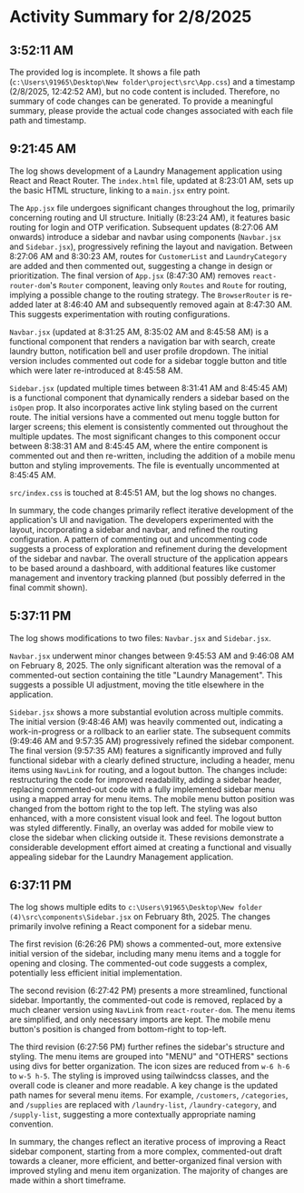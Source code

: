 # Activity Summary for 2/8/2025

## 3:52:11 AM
The provided log is incomplete.  It shows a file path (`c:\Users\91965\Desktop\New folder\project\src\App.css`) and a timestamp (2/8/2025, 12:42:52 AM), but no code content is included. Therefore, no summary of code changes can be generated.  To provide a meaningful summary, please provide the actual code changes associated with each file path and timestamp.


## 9:21:45 AM
The log shows development of a Laundry Management application using React and React Router.  The `index.html` file, updated at 8:23:01 AM, sets up the basic HTML structure, linking to a `main.jsx` entry point.

The `App.jsx` file undergoes significant changes throughout the log, primarily concerning routing and UI structure. Initially (8:23:24 AM), it features basic routing for login and OTP verification.  Subsequent updates (8:27:06 AM onwards) introduce a sidebar and navbar using components (`Navbar.jsx` and `Sidebar.jsx`), progressively refining the layout and navigation. Between 8:27:06 AM and 8:30:23 AM,  routes for `CustomerList` and `LaundryCategory` are added and then commented out, suggesting a change in design or prioritization. The final version of `App.jsx` (8:47:30 AM) removes `react-router-dom`'s `Router` component, leaving only `Routes` and `Route` for routing, implying a possible change to the routing strategy.  The `BrowserRouter` is re-added later at 8:46:40 AM and subsequently removed again at 8:47:30 AM. This suggests experimentation with routing configurations.

`Navbar.jsx` (updated at 8:31:25 AM, 8:35:02 AM and 8:45:58 AM) is a functional component that renders a navigation bar with search, create laundry button, notification bell and user profile dropdown.  The initial version includes commented out code for a sidebar toggle button and title which were later re-introduced at 8:45:58 AM.

`Sidebar.jsx` (updated multiple times between 8:31:41 AM and 8:45:45 AM) is a functional component that dynamically renders a sidebar based on the `isOpen` prop.  It also incorporates active link styling based on the current route.  The initial versions have a commented out menu toggle button for larger screens; this element is consistently commented out throughout the multiple updates.  The most significant changes to this component occur between 8:38:31 AM and 8:45:45 AM, where the entire component is commented out and then re-written, including the addition of a mobile menu button and styling improvements. The file is eventually uncommented at 8:45:45 AM.

`src/index.css` is touched at 8:45:51 AM, but the log shows no changes.

In summary, the code changes primarily reflect iterative development of the application's UI and navigation.  The developers experimented with the layout, incorporating a sidebar and navbar, and refined the routing configuration.  A pattern of commenting out and uncommenting code suggests a process of exploration and refinement during the development of the sidebar and navbar.  The overall structure of the application appears to be based around a dashboard, with additional features like customer management and inventory tracking planned (but possibly deferred in the final commit shown).


## 5:37:11 PM
The log shows modifications to two files: `Navbar.jsx` and `Sidebar.jsx`.

`Navbar.jsx` underwent minor changes between 9:45:53 AM and 9:46:08 AM on February 8, 2025.  The only significant alteration was the removal of a commented-out section containing the title "Laundry Management". This suggests a possible UI adjustment, moving the title elsewhere in the application.


`Sidebar.jsx` shows a more substantial evolution across multiple commits. The initial version (9:48:46 AM) was heavily commented out, indicating a work-in-progress or a rollback to an earlier state.  The subsequent commits (9:49:46 AM and 9:57:35 AM) progressively refined the sidebar component.  The final version (9:57:35 AM) features a significantly improved and fully functional sidebar with a clearly defined structure, including a header, menu items using `NavLink` for routing, and a logout button. The changes include:  restructuring the code for improved readability, adding a sidebar header,  replacing commented-out code with a fully implemented sidebar menu using a mapped array for menu items. The mobile menu button position was changed from the bottom right to the top left.  The styling was also enhanced, with a more consistent visual look and feel.  The logout button was styled differently.  Finally, an overlay was added for mobile view to close the sidebar when clicking outside it.  These revisions demonstrate a considerable development effort aimed at creating a functional and visually appealing sidebar for the Laundry Management application.


## 6:37:11 PM
The log shows multiple edits to `c:\Users\91965\Desktop\New folder (4)\src\components\Sidebar.jsx` on February 8th, 2025.  The changes primarily involve refining a React component for a sidebar menu.

The first revision (6:26:26 PM) shows a commented-out, more extensive initial version of the sidebar, including many menu items and a toggle for opening and closing.  The commented-out code suggests a complex, potentially less efficient initial implementation.

The second revision (6:27:42 PM) presents a more streamlined, functional sidebar.  Importantly, the commented-out code is removed, replaced by a much cleaner version using `NavLink` from `react-router-dom`. The menu items are simplified, and only necessary imports are kept.  The mobile menu button's position is changed from bottom-right to top-left.

The third revision (6:27:56 PM) further refines the sidebar's structure and styling.  The menu items are grouped into "MENU" and "OTHERS" sections using divs for better organization.  The icon sizes are reduced from `w-6 h-6` to `w-5 h-5`. The styling is improved using tailwindcss classes,  and the overall code is cleaner and more readable.  A key change is the updated path names for several menu items.  For example, `/customers`, `/categories`, and `/supplies` are replaced with `/laundry-list`, `/laundry-category`, and `/supply-list`, suggesting a more contextually appropriate naming convention.

In summary, the changes reflect an iterative process of improving a React sidebar component, starting from a more complex, commented-out draft towards a cleaner, more efficient, and better-organized final version with improved styling and menu item organization.  The majority of changes are made within a short timeframe.
